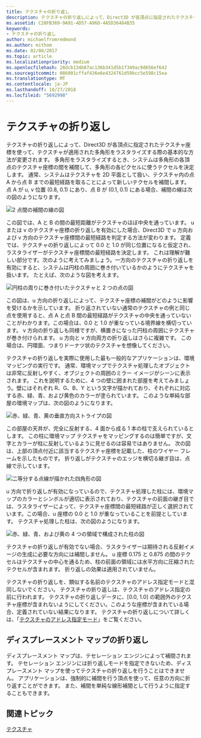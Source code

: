 ```yaml
---
title: テクスチャの折り返し
description: テクスチャの折り返しによって、Direct3D が各頂点に指定されたテクスチャ座標を使って、テクスチャが適用された多角形をラスタライズする際の基本的な方法が変更されます。
ms.assetid: C28FB369-9A91-4D57-A96D-4A5D36484B35
keywords:
- テクスチャの折り返し
author: michaelfromredmond
ms.author: mithom
ms.date: 02/08/2017
ms.topic: article
ms.localizationpriority: medium
ms.openlocfilehash: 28dcb134b87ac136b341d5b1f349ac9d656ef642
ms.sourcegitcommit: 086001cffaf436e6e4324761d59bcc5e598c15ea
ms.translationtype: MT
ms.contentlocale: ja-JP
ms.lasthandoff: 10/27/2018
ms.locfileid: "5692998"
---
```

# <a name="texture-wrapping"></a>テクスチャの折り返し


テクスチャの折り返しによって、Direct3D が各頂点に指定されたテクスチャ座標を使って、テクスチャが適用された多角形をラスタライズする際の基本的な方法が変更されます。 多角形をラスタライズするとき、システムは多角形の各頂点のテクスチャ座標の間を補間して、多角形の各ピクセルに使うテクセルを決定します。 通常、システムはテクスチャを 2D 平面として扱い、テクスチャ内の点 A から点 B までの最短経路を取ることによって新しいテクセルを補間します。点 A が u, v 位置 (0.8, 0.1) にあり、点 B が (0.1, 0.1) にある場合、補間の線は次の図のようになります。

![2 点間の補間の線の図](images/interp1.png)

この図では、A と B の間の最短距離がテクスチャのほぼ中央を通っています。 u または v のテクスチャ座標の折り返しを有効にした場合、Direct3D で u 方向および v 方向のテクスチャ座標間の最短経路を判定する方法が変わります。 定義では、テクスチャの折り返しによって 0.0 と 1.0 が同じ位置になると仮定され、ラスタライザーがテクスチャ座標間の最短経路を決定します。 これは理解が難しい部分です。次のように考えてみましょう。一方向のテクスチャの折り返しを有効にすると、システムは円柱の周囲に巻き付いているかのようにテクスチャを扱います。 たとえば、次のような図を考えます。

![円柱の周りに巻き付いたテクスチャと 2 つの点の図](images/interp2.png)

この図は、u 方向の折り返しによって、テクスチャ座標の補間がどのように影響を受けるかを示しています。 折り返されていない通常のテクスチャの例と同じ点を使用すると、点 A と点 B 間の最短経路がテクスチャの中央を通っていないことがわかります。この場合は、0.0 と 1.0 が重なっている境界線を横切っています。 v 方向の折り返しも同様ですが、横置きになった円柱の周囲にテクスチャが巻き付けられます。 u 方向と v 方向両方の折り返しはさらに複雑です。 この場合は、円環面、つまりドーナツ状のテクスチャを想像してください。

テクスチャの折り返しを実際に使用した最も一般的なアプリケーションは、環境マッピングの実行です。 通常、環境マップでテクスチャ処理したオブジェクトは非常に反射しやすく、オブジェクトの周囲のミラー イメージがシーンに表示されます。 これを説明するために、4 つの壁に囲まれた部屋を考えてみましょう。壁にはそれぞれ R、G、B、Y という文字が描かれており、それぞれに対応する赤、緑、青、および黄色のカラーが塗られています。 このような単純な部屋の環境マップは、次の図のようになります。

![赤、緑、青、黄の垂直方向ストライプの図](images/envmap.png)

この部屋の天井が、完全に反射する、4 面から成る 1 本の柱で支えられているとします。 この柱に環境マップ テクスチャをマッピングするのは簡単ですが、文字とカラーが柱に反射しているように見せるのは容易ではありません。 次の図は、上部の頂点付近に該当するテクスチャ座標を記載した、柱のワイヤー フレームを示したものです。 折り返しがテクスチャのエッジを横切る継ぎ目は、点線で示しています。

![二等分する点線が描かれた四角形の図](images/seam.png)

u 方向で折り返しが有効になっているので、テクスチャ処理した柱には、環境マップのカラーとシンボルが適切に表示されており、テクスチャの前面の継ぎ目では、ラスタライザーによって、テクスチャ座標間の最短経路が正しく選択されています。この場合、u 座標の 0.0 と 1.0 が重なっていることを前提としています。 テクスチャ処理した柱は、次の図のようになります。

![赤、緑、青、および黄の 4 つの領域で構成された柱の図](images/tex-seam.png)

テクスチャの折り返しが有効でない場合、ラスタライザーは期待される反射イメージの生成に必要な方向には補間しません。 u 座標 0.175 と 0.875 の間のテクセルはテクスチャの中心を通るため、柱の前面の領域には水平方向に圧縮されたテクセルが含まれます。 折り返しの効果は適用されていません。

テクスチャの折り返しを、類似する名前のテクスチャのアドレス指定モードと混同しないでください。 テクスチャの折り返しは、テクスチャのアドレス指定の前に行われます。 テクスチャの折り返しデータに、\[0.0, 1.0\] の範囲外のテクスチャ座標が含まれないようにしてください。このような座標が含まれている場合、定義されていない結果になります。 テクスチャの折り返しについて詳しくは、「[テクスチャのアドレス指定モード](texture-addressing-modes.md)」をご覧ください。

## <a name="span-iddisplacementmapwrappingspanspan-iddisplacementmapwrappingspanspan-iddisplacementmapwrappingspandisplacement-map-wrapping"></a><span id="Displacement_Map_Wrapping"></span><span id="displacement_map_wrapping"></span><span id="DISPLACEMENT_MAP_WRAPPING"></span>ディスプレースメント マップの折り返し


ディスプレースメント マップは、テセレーション エンジンによって補間されます。 テセレーション エンジンには折り返しモードを指定できないため、ディスプレースメント マップを使ってテクスチャの折り返しを行うことはできません。 アプリケーションは、強制的に補間を行う頂点を使って、任意の方向に折り返すことができます。 また、補間を単純な線形補間として行うように指定することもできます。

## <a name="span-idrelated-topicsspanrelated-topics"></a><span id="related-topics"></span>関連トピック


[テクスチャ](textures.md)

 

 




